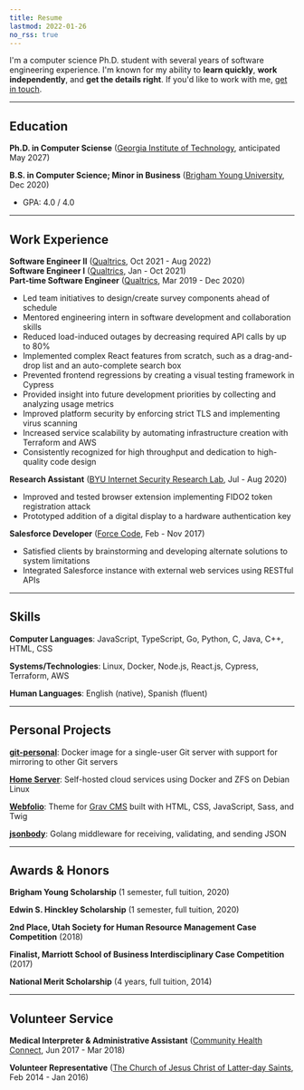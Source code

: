 ```yaml
---
title: Resume
lastmod: 2022-01-26
no_rss: true
---
```


I'm a computer science Ph.D. student with several years of software engineering experience. I'm known for my ability to **learn quickly**, **work independently**, and **get the details right**. If you'd like to work with me, [get in touch](mailto:hi@jasoncarloscox.com).

---

## Education

**Ph.D. in Computer Sciense** ([Georgia Institute of Technology](https://gatech.edu), anticipated May 2027)

**B.S. in Computer Science; Minor in Business** ([Brigham Young University](https://byu.edu), Dec 2020)

- GPA: 4.0 / 4.0

---

## Work Experience

**Software Engineer II** ([Qualtrics](https://qualtrics.com), Oct 2021 - Aug 2022)<br />
**Software Engineer I** ([Qualtrics](https://qualtrics.com), Jan - Oct 2021)<br />
**Part-time Software Engineer** ([Qualtrics](https://qualtrics.com), Mar 2019 - Dec 2020)

- Led team initiatives to design/create survey components ahead of schedule
- Mentored engineering intern in software development and collaboration skills
- Reduced load-induced outages by decreasing required API calls by up to 80%
- Implemented complex React features from scratch, such as a drag-and-drop list and an auto-complete search box
- Prevented frontend regressions by creating a visual testing framework in Cypress
- Provided insight into future development priorities by collecting and analyzing usage metrics
- Improved platform security by enforcing strict TLS and implementing virus scanning
- Increased service scalability by automating infrastructure creation with Terraform and AWS
- Consistently recognized for high throughput and dedication to high-quality code design

**Research Assistant** ([BYU Internet Security Research Lab](https://isrl.byu.edu), Jul - Aug 2020)

- Improved and tested browser extension implementing FIDO2 token registration attack
- Prototyped addition of a digital display to a hardware authentication key

**Salesforce Developer** ([Force Code](https://force-code.com), Feb - Nov 2017)

- Satisfied clients by brainstorming and developing alternate solutions to system limitations
- Integrated Salesforce instance with external web services using RESTful APIs

---

## Skills

**Computer Languages**: JavaScript, TypeScript, Go, Python, C, Java, C++, HTML, CSS

**Systems/Technologies**: Linux, Docker, Node.js, React.js, Cypress, Terraform, AWS

**Human Languages**: English (native), Spanish (fluent)

---

## Personal Projects

[**git-personal**](https://github.com/jasonccox/git-personal): Docker image for a single-user Git server with support for mirroring to other Git servers

[**Home Server**](/creations/home-server): Self-hosted cloud services using Docker and ZFS on Debian Linux

[**Webfolio**](https://github.com/jasonccox/grav-theme-webfolio): Theme for [Grav CMS](https://getgrav.org) built with HTML, CSS, JavaScript, Sass, and Twig

[**jsonbody**](https://github.com/jasonccox/jsonbody): Golang middleware for receiving, validating, and sending JSON

---

## Awards & Honors

**Brigham Young Scholarship** (1 semester, full tuition, 2020)

**Edwin S. Hinckley Scholarship** (1 semester, full tuition, 2020)

**2nd Place, Utah Society for Human Resource Management Case Competition** (2018)

**Finalist, Marriott School of Business Interdisciplinary Case Competition** (2017)

**National Merit Scholarship** (4 years, full tuition, 2014)

---

## Volunteer Service

**Medical Interpreter & Administrative Assistant** ([Community Health Connect](https://utahchc.org), Jun 2017 - Mar 2018)

**Volunteer Representative** ([The Church of Jesus Christ of Latter-day Saints](https://churchofjesuschrist.org), Feb 2014 - Jan 2016)
